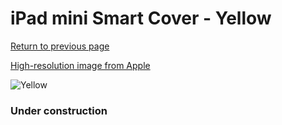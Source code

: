 # iPad mini Smart Cover - Yellow

[Return to previous page](/ipad_mini)

[High-resolution image from Apple](https://store.storeimages.cdn-apple.com/8756/as-images.apple.com/is/MF063?wid=4500&hei=4500&fmt=png)

<div style="width: 384px"><img src="/everypreview/MF063.png" alt="Yellow"></div>

### Under construction

